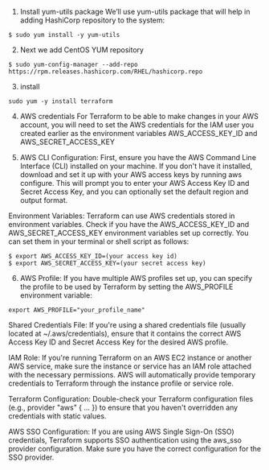 1.  Install yum-utils package
We’ll use yum-utils package that will help in adding HashiCorp repository to the system:

```
$ sudo yum install -y yum-utils
```

2. Next we add CentOS YUM repository

```
$ sudo yum-config-manager --add-repo https://rpm.releases.hashicorp.com/RHEL/hashicorp.repo
```
3. install 
```
sudo yum -y install terraform
```
4. AWS credentials
For Terraform to be able to make changes in your AWS account, you will
need to set the AWS credentials for the IAM user you created earlier as the
environment variables AWS_ACCESS_KEY_ID and AWS_SECRET_ACCESS_KEY

5. AWS CLI Configuration: First, ensure you have the AWS Command Line Interface (CLI) installed on your machine. If you don't have it installed, download and set it up with your AWS access keys by running aws configure. This will prompt you to enter your AWS Access Key ID and Secret Access Key, and you can optionally set the default region and output format.

Environment Variables: Terraform can use AWS credentials stored in environment variables. Check if you have the AWS_ACCESS_KEY_ID and AWS_SECRET_ACCESS_KEY environment variables set up correctly. You can set them in your terminal or shell script as follows:

```
$ export AWS_ACCESS_KEY_ID=(your access key id)
$ export AWS_SECRET_ACCESS_KEY=(your secret access key)

```

6. AWS Profile: If you have multiple AWS profiles set up, you can specify the profile to be used by Terraform by setting the AWS_PROFILE environment variable:
```
export AWS_PROFILE="your_profile_name"
```
Shared Credentials File: If you're using a shared credentials file (usually located at ~/.aws/credentials), ensure that it contains the correct AWS Access Key ID and Secret Access Key for the desired AWS profile.

IAM Role: If you're running Terraform on an AWS EC2 instance or another AWS service, make sure the instance or service has an IAM role attached with the necessary permissions. AWS will automatically provide temporary credentials to Terraform through the instance profile or service role.

Terraform Configuration: Double-check your Terraform configuration files (e.g., provider "aws" { ... }) to ensure that you haven't overridden any credentials with static values.

AWS SSO Configuration: If you are using AWS Single Sign-On (SSO) credentials, Terraform supports SSO authentication using the aws_sso provider configuration. Make sure you have the correct configuration for the SSO provider.


